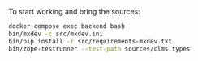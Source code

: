 To start working and bring the sources:

```bash
docker-compose exec backend bash
bin/mxdev -c src/mxdev.ini
bin/pip install -r src/requirements-mxdev.txt
bin/zope-testrunner --test-path sources/clms.types
```
